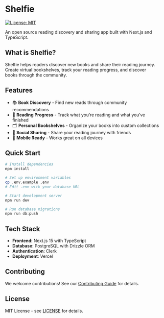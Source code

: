 # Shelfie

[![License: MIT](https://img.shields.io/badge/License-MIT-yellow.svg)](https://opensource.org/licenses/MIT)

An open source reading discovery and sharing app built with Next.js and TypeScript.

## What is Shelfie?

Shelfie helps readers discover new books and share their reading journey. Create virtual bookshelves, track your reading progress, and discover books through the community.

## Features

- 📚 **Book Discovery** - Find new reads through community recommendations
- 📖 **Reading Progress** - Track what you're reading and what you've finished
- 🗂️ **Personal Bookshelves** - Organize your books into custom collections
- 👥 **Social Sharing** - Share your reading journey with friends
- 📱 **Mobile Ready** - Works great on all devices

## Quick Start

```bash
# Install dependencies
npm install

# Set up environment variables
cp .env.example .env
# Edit .env with your database URL

# Start development server
npm run dev

# Run database migrations
npm run db:push
```

## Tech Stack

- **Frontend**: Next.js 15 with TypeScript
- **Database**: PostgreSQL with Drizzle ORM
- **Authentication**: Clerk
- **Deployment**: Vercel

## Contributing

We welcome contributions! See our [Contributing Guide](CONTRIBUTING.md) for details.

## License

MIT License - see [LICENSE](LICENSE) for details.

